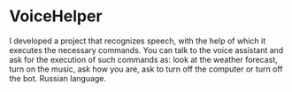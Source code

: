 # VoiceHelper
I developed a project that recognizes speech, with the help of which it executes the necessary commands. You can talk to the voice assistant and ask for the execution of such commands as: look at the weather forecast, turn on the music, ask how you are, ask to turn off the computer or turn off the bot. Russian language.
